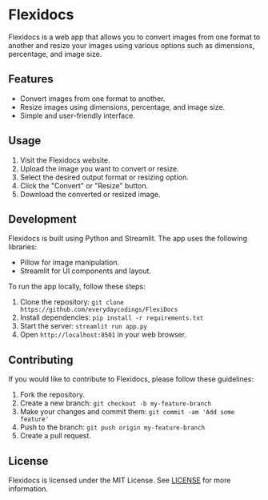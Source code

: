 # Flexidocs

Flexidocs is a web app that allows you to convert images from one format to another and resize your images using various options such as dimensions, percentage, and image size.

## Features

* Convert images from one format to another.
* Resize images using dimensions, percentage, and image size.
* Simple and user-friendly interface.

## Usage

1. Visit the Flexidocs website.
2. Upload the image you want to convert or resize.
3. Select the desired output format or resizing option.
4. Click the "Convert" or "Resize" button.
5. Download the converted or resized image.

## Development

Flexidocs is built using Python and Streamlit. The app uses the following libraries:

* Pillow for image manipulation.
* Streamlit for UI components and layout.

To run the app locally, follow these steps:

1. Clone the repository: `git clone https://github.com/everydaycodings/FlexiDocs`
2. Install dependencies: `pip install -r requirements.txt`
3. Start the server: `streamlit run app.py`
4. Open `http://localhost:8501` in your web browser.

## Contributing

If you would like to contribute to Flexidocs, please follow these guidelines:

1. Fork the repository.
2. Create a new branch: `git checkout -b my-feature-branch`
3. Make your changes and commit them: `git commit -am 'Add some feature'`
4. Push to the branch: `git push origin my-feature-branch`
5. Create a pull request.

## License

Flexidocs is licensed under the MIT License. See [LICENSE](https://github.com/everydaycodings/FlexiDocs/blob/master/LICENSE) for more information.
